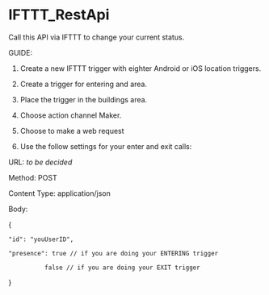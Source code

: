 # IFTTT_RestApi

Call this API via IFTTT to change your current status.

GUIDE:

1. Create a new IFTTT trigger with eighter Android or iOS location triggers.

2. Create a trigger for entering and area.

3. Place the trigger in the buildings area.

4. Choose action channel Maker.

5. Choose to make a web request

6. Use the follow settings for your enter and exit calls:

URL: *to be decided*

Method: POST

Content Type: application/json


Body:

{

	"id": "youUserID",
	
	"presence": true // if you are doing your ENTERING trigger
	
			  false // if you are doing your EXIT trigger
}
